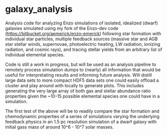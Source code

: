 # galaxy_analysis

Analysis code for analyzing Enzo simulations of isolated, idealized (dwarf) galaxies simulated using my 
fork of the Enzo-dev code (https://bitbucket.org/aemerick/enzo-emerick) following star formation with 
individual star particles, multiple feedback sources (massive star and AGB star stellar winds, supernovae,
photoelectric heating, LW radiation, ionizing radiation, and cosmic rays), and tracing stellar yields from
an arbitrary list of individual elemental species. 

Code is still a work in progress, but will be used as an analysis pipeline to remotely process simulation
dumps to (nearly) all information that would be useful for interpretating results and informing future
analysis. Will distill large data sets to more compact HDF5 data sets one could easily offload a cluster
and play around with locally to generate plots. This includes generating the very large array of both
gas and stellar abundance ratio properties given the ~10-15 possible elemental species one could have 
in a simulation.

The first test of the above will be to readily compare the star formation and chemodynamic properties
of a series of simulations varying the underlying feedback physics in an 1.5 pc resolution simulation
of a dwarf galaxy with initial gass mass of around 10^6 - 10^7 solar masses.
